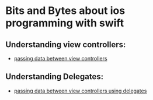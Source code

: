 # Bits and Bytes about ios programming with swift

## Understanding view controllers:
 - [passing data between view controllers](https://github.com/codyowl/ios-journey/tree/master/passDataViewController)

## Understanding Delegates:
 - [passing data between view controllers using delegates](https://github.com/codyowl/ios-journey/tree/master/UnderstandingDelegates)
